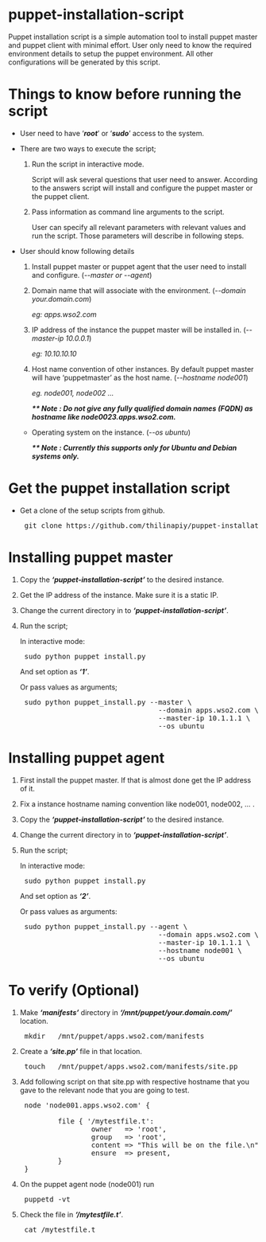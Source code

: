puppet-installation-script
==========================

Puppet installation script is a simple automation tool to install puppet master and puppet client with minimal effort. User only need to know the required environment details to setup the puppet environment. All other configurations will be generated by this script.

# Things to know before running the script 

* User need to have ‘___root___’ or ‘___sudo___’ access to the system.

* There are two ways to execute the script;  
    1. Run the script in interactive mode.  

        Script will ask several questions that user need to answer. According to the answers script will install and configure the puppet master or the puppet client.  
    1. Pass information as command line arguments to the script.  

        User can specify all relevant parameters with relevant values and run the script. Those parameters will describe in following steps.  

* User should know following details  
    1. Install puppet master or puppet agent that the user need to install and configure. (*--master or --agent*)  
    1. Domain name that will associate with the environment. (*--domain your.domain.com*)  

        _eg: apps.wso2.com_  
    1. IP address of the instance the puppet master will be installed in. (*--master-ip 10.0.0.1*)  

        _eg: 10.10.10.10_  
    1. Host name convention of other instances. By default puppet master will have ‘puppetmaster’ as the host name. (*--hostname node001*)  

        _eg. node001, node002 …_ 

        ___** Note : Do not give any fully qualified domain names (FQDN) as hostname like node0023.apps.wso2.com.___  
    + Operating system on the instance. (*--os ubuntu*)  

        ___** Note : Currently this supports only for Ubuntu and Debian systems only.___  

# Get the puppet installation script

* Get a clone of the setup scripts from github.

    <pre> git clone https://github.com/thilinapiy/puppet-installation-script </pre>

# Installing puppet master

1. Copy the ___‘puppet-installation-script’___ to the desired instance.

1. Get the IP address of the instance. Make sure it is a static IP.

1. Change the current directory in to ___‘puppet-installation-script’___.

1. Run the script;

    In interactive mode:

    <pre> sudo python puppet_install.py  </pre>

    And set option as ***‘1’***.
        
    Or pass values as arguments;

    <pre> sudo python puppet_install.py --master \
                                    --domain apps.wso2.com \  
                                    --master-ip 10.1.1.1 \  
                                    --os ubuntu </pre>

# Installing puppet agent

1. First install the puppet master. If that is almost done get the IP address of it.

2. Fix a instance hostname naming convention like node001, node002, … .

3. Copy the ___‘puppet-installation-script’___ to the desired instance.

4. Change the current directory in to ___‘puppet-installation-script’___.

5. Run the script;

    In interactive mode:

    <pre> sudo python puppet_install.py  </pre>

    And set option as ***‘2’***.

    Or pass values as arguments:
    <pre> sudo python puppet_install.py --agent \
                                    --domain apps.wso2.com \
                                    --master-ip 10.1.1.1 \
                                    --hostname node001 \
                                    --os ubuntu  </pre>

# To verify (Optional)

1. Make ___‘manifests’___ directory in ___‘/mnt/puppet/your.domain.com/’___ location.
    <pre> mkdir   /mnt/puppet/apps.wso2.com/manifests </pre>

2. Create a ___‘site.pp’___ file in that location.
    <pre> touch   /mnt/puppet/apps.wso2.com/manifests/site.pp  </pre>

3. Add following script on that site.pp with respective hostname that you gave to the relevant node that you are going to test.
    <pre> node 'node001.apps.wso2.com' {

            file { '/mytestfile.t':
                    owner   => 'root',
                    group   => 'root',
                    content => "This will be on the file.\n",
                    ensure  => present,
            }
    } </pre>

4. On the puppet agent node (node001) run
    <pre> puppetd -vt  </pre>

5. Check the file in ___‘/mytestfile.t’___.
    <pre> cat /mytestfile.t  </pre>



